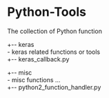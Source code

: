 # Python-Tools
The collection of Python function

+-- keras  
	- keras related functions or tools  
	+-- keras_callback.py  

+-- misc  
	- misc functions ...  
	+-- python2_function_handler.py  
